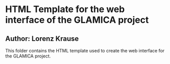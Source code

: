 # HTML Template for the web interface of the GLAMICA project
## Author: Lorenz Krause

This folder contains the HTML template used to create the web interface for the GLAMICA project.